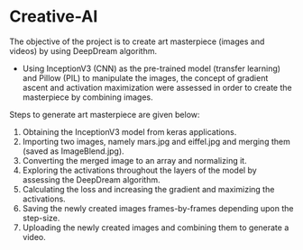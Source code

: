 # Creative-AI

The objective of the project is to create art masterpiece (images and videos) by using DeepDream algorithm.

- Using InceptionV3 (CNN) as the pre-trained model (transfer learning) and Pillow (PIL) to manipulate the images, the concept of gradient ascent and activation maximization       were assessed in order to create the masterpiece by combining images.

Steps to generate art masterpiece are given below:
1. Obtaining the InceptionV3 model from keras applications.
2. Importing two images, namely mars.jpg and eiffel.jpg and merging them (saved as ImageBlend.jpg).
3. Converting the merged image to an array and normalizing it.
4. Exploring the activations throughout the layers of the model by assessing the DeepDream algorithm.
5. Calculating the loss and increasing the gradient and maximizing the activations.
6. Saving the newly created images frames-by-frames depending upon the step-size.
7. Uploading the newly created images and combining them to generate a video.
